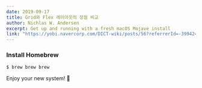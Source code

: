 ```yaml
---
date: 2019-09-17
title: Grid와 Flex 레이아웃의 장점 비교
author: Nichlas W. Andersen
excerpt: Get up and running with a fresh macOS Mojave install
link: "https://yobi.navercorp.com/DICT-wiki/posts/56?referrerId=-399424415"
---
```

### Install Homebrew

    $ brew brew brew

Enjoy your new system! 🎉